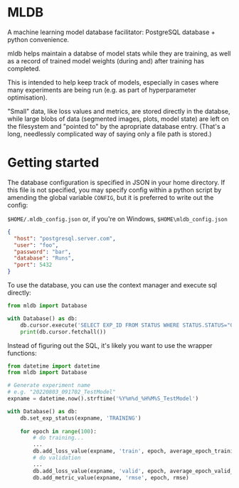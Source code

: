 # MLDB

A machine learning model database facilitator: PostgreSQL database + python convenience.

mldb helps maintain a databse of model stats while they are training, as well as a record of trained model weights (during and) after training has completed.

This is intended to help keep track of models, especially in cases where many experiments are being run (e.g. as part of hyperparameter optimisation).

"Small" data, like loss values and metrics, are stored directly in the databse, while large blobs of data (segmented images, plots, model state) are left on the filesystem and "pointed to" by the apropriate database entry. (That's a long, needlessly complicated way of saying only a file path is stored.)

# Getting started

The database configuration is specified in JSON in your home directory. If this file is not specified, you may specify config within a python script by amending the global variable `CONFIG`, but it is preferred to write out the config:

`$HOME/.mldb_config.json` or, if you're on Windows, `$HOME\mldb_config.json`
```json
{
  "host": "postgresql.server.com",
  "user": "foo",
  "password": "bar",
  "database": "Runs",
  "port": 5432
}
```

To use the database, you can use the context manager and execute sql directly:
```python
from mldb import Database

with Database() as db:
    db.cursor.execute('SELECT EXP_ID FROM STATUS WHERE STATUS.STATUS="COMPLETE";')
    print(db.cursor.fetchall())
```

Instead of figuring out the SQL, it's likely you want to use the wrapper functions:
```python
from datetime import datetime
from mldb import Database

# Generate experiment name
# e.g. "20220803_091702_TestModel"
expname = datetime.now().strftime('%Y%m%d_%H%M%S_TestModel')

with Database() as db:
    db.set_exp_status(expname, 'TRAINING')
    
    for epoch in range(100):
        # do training...
        ...
        db.add_loss_value(expname, 'train', epoch, average_epoch_training_loss)
        # do validation
        ...
        db.add_loss_value(expname, 'valid', epoch, average_epoch_valid_loss)
        db.add_metric_value(expname, 'rmse', epoch, rmse)
```